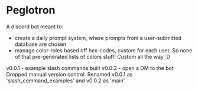 # Peglotron

<p>A discord bot meant to:</p>

- create a daily prompt system, where prompts from a user-submitted database are chosen
- manage color-roles based off hex-codes, custom for each user. So none of that pre-generated lists of colors stuff! Custom all the way :D

v0.0.1 - example slash commands built
v0.0.2 - open a DM to the bot
Dropped manual version control. Renamed v0.0.1 as 'slash_command_examples' and v0.0.2 as 'main'.
